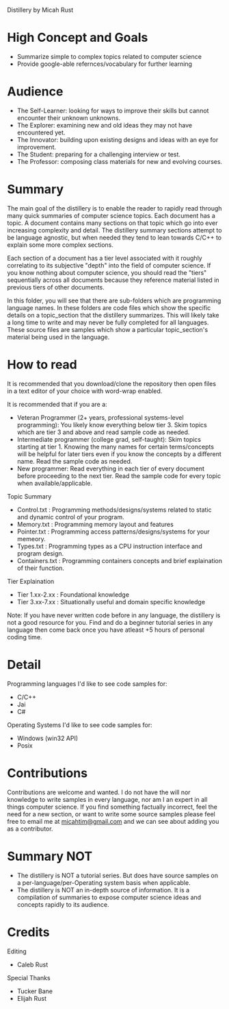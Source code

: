 Distillery
by Micah Rust


High Concept and Goals
======================
* Summarize simple to complex topics related to computer science
* Provide google-able refernces/vocabulary for further learning

Audience
========
* The Self-Learner: looking for ways to improve their skills but cannot encounter their unknown unknowns.
* The Explorer: examining new and old ideas they may not have encountered yet.
* The Innovator: building upon existing designs and ideas with an eye for improvement.
* The Student: preparing for a challenging interview or test.
* The Professor: composing class materials for new and evolving courses.

Summary
=======
The main goal of the distillery is to enable the reader to rapidly read through many quick summaries of computer science topics. Each document has a topic. A document contains many sections on that topic which go into ever increasing complexity and detail. The distillery summary sections attempt to be language agnostic, but when needed they tend to lean towards C/C++ to explain some more complex sections.

Each section of a document has a tier level associated with it roughly correlating to its subjective "depth" into the field of computer science. If you know nothing about computer science, you should read the "tiers" sequentially across all documents because they reference material listed in previous tiers of other documents.

In this folder, you will see that there are sub-folders which are programming language names. In these folders are code files which show the specific details on a topic_section that the distillery summarizes. This will likely take a long time to write and may never be fully completed for all languages. These source files are samples which show a particular topic_section's material being used in the language.

How to read
===========
It is recommended that you download/clone the repository then open files in a text editor of your choice with word-wrap enabled.

It is recommended that if you are a:
* Veteran Programmer (2+ years, professional systems-level programming): You likely know everything below tier 3. Skim topics which are tier 3 and above and read sample code as needed.
* Intermediate programmer (college grad, self-taught): Skim topics starting at tier 1. Knowing the many names for certain terms/concepts will be helpful for later tiers even if you know the concepts by a different name. Read the sample code as needed.
* New programmer: Read everything in each tier of every document before proceeding to the next tier. Read the sample code for every topic when available/applicable. 

Topic Summary
* Control.txt    : Programming methods/designs/systems related to static and dynamic control of your program.
* Memory.txt     : Programming memory layout and features
* Pointer.txt    : Programming access patterns/designs/systems for your memeory.
* Types.txt      : Programming types as a CPU instruction interface and program design.
* Containers.txt : Programming containers concepts and brief explaination of their function.

Tier Explaination
* Tier 1.xx-2.xx : Foundational knowledge
* Tier 3.xx-7.xx : Situationally useful and domain specific knowledge

Note: If you have never written code before in any language, the distillery is not a good resource for you. Find and do a beginner tutorial series in any language then come back once you have atleast +5 hours of personal coding time.

Detail
======
Programming languages I'd like to see code samples for:
* C/C++
* Jai
* C#

Operating Systems I'd like to see code samples for:
* Windows (win32 API)
* Posix

Contributions
=============
Contributions are welcome and wanted. I do not have the will nor knowledge to write samples in every language, nor am I an expert in all things computer science. If you find something factually incorrect, feel the need for a new section, or want to write some source samples please feel free to email me at micahtim@gmail.com and we can see about adding you as a contributor.

Summary NOT
===========
* The distillery is NOT a tutorial series. But does have source samples on a per-language/per-Operating system basis when applicable.
* The distillery is NOT an in-depth source of information. It is a compilation of summaries to expose computer science ideas and concepts rapidly to its audience.

Credits
=======
Editing
* Caleb Rust

Special Thanks
* Tucker Bane
* Elijah Rust
